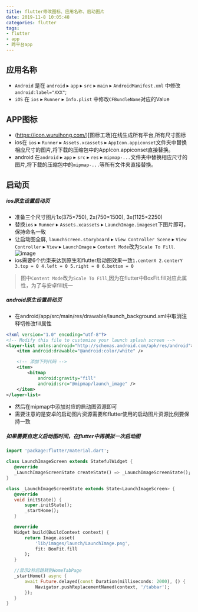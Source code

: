 ```yaml
---
title: flutter修改图标、应用名称、启动图片
date: 2019-11-8 10:05:48
categories: flutter
tags: 
- flutter
- app
- 跨平台app
---
```


## 应用名称
* `Android` 是在 `android` ▸ `app` ▸ `src` ▸ `main` ▸ `AndroidManifest.xml` 中修改`android:label="XXX"`;
* `iOS` 在 `ios` ▸ `Runner` ▸ `Info.plist` 中修改`CFBundleName`对应的Value

## APP图标
* (https://icon.wuruihong.com/)[图标工场]在线生成所有平台,所有尺寸图标
* ios在 `ios` ▸ `Runner` ▸ `Assets.xcassets` ▸ `AppIcon.appiconset`文件夹中替换相应尺寸的图片,将下载的压缩包中的AppIcon.appiconset直接替换。
* android 在`android` ▸ `app` ▸ `src` ▸ `res` ▸ `mipmap-...`文件夹中替换相应尺寸的图片,将下载的压缩包中的`mipmap-...`等所有文件夹直接替换。

## 启动页

##### ios原生设置启动页
   * 准备三个尺寸图片1x(375×750), 2x(750×1500), 3x(1125×2250)
   * 替换`ios` ▸ `Runner` ▸ `Assets.xcassets` ▸ `LaunchImage.imageset`下图片即可，保持命名一致
   * 让启动图全屏, `launchScreen.storyboard` ▸ `View Controller Scene` ▸ `View Controller` ▸ `View` ▸ `LaunchImage` ▸ `Content Mode`改为`Scale To Fill`.
![image](../../../../images/flutter/launchImage.jpg)
   * ios需要6个约束来达到原生和flutter启动图效果一致`1.centerX 2.centerY 3.top = 0 4.left = 0 5.right = 0 6.bottom = 0`
> 图中`Content Mode`改为`Scale To Fill`,因为在flutter中BoxFit.fill对应此属性，为了与安卓fill统一

##### android原生设置启动页
   * 在android/app/src/main/res/drawable/launch_background.xml中取消注释切修改fill属性
```xml
<?xml version="1.0" encoding="utf-8"?>
<!-- Modify this file to customize your launch splash screen -->
<layer-list xmlns:android="http://schemas.android.com/apk/res/android">
    <item android:drawable="@android:color/white" />

    <!-- 添加下列代码 -->
    <item>
        <bitmap
            android:gravity="fill"
            android:src="@mipmap/launch_image" />
    </item>
</layer-list>
```
   * 然后在mipmap中添加对应的启动图资源即可
   * 需要注意的是安卓的启动图片资源需要和flutter使用的启动图片资源比例要保持一致

##### 如果需要自定义启动图时间，在flutter中再模拟一次启动图
 ```dart
 import 'package:flutter/material.dart';

class LaunchImageScreen extends StatefulWidget {
    @override
    _LaunchImageScreenState createState() => _LaunchImageScreenState();
}

class _LaunchImageScreenState extends State<LaunchImageScreen> {
    @override
    void initState() {
        super.initState();
        _startHome();
    }

    @override
    Widget build(BuildContext context) {
        return Image.asset(
            'lib/images/launch/LaunchImage.png',
            fit: BoxFit.fill
        );
    }

    //显示2秒后跳转到HomeTabPage
    _startHome() async {
        await Future.delayed(const Duration(milliseconds: 2000), () {
            Navigator.pushReplacementNamed(context, '/tabbar');
        });
    }
}
 ```